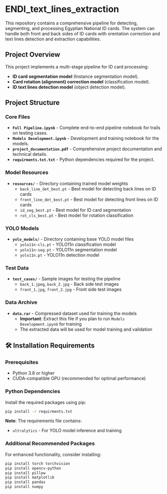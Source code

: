 # ENDI_text_lines_extraction

This repository contains a comprehensive pipeline for detecting, segmenting, and processing Egyptian National ID cards. The system can handle both front and back sides of ID cards with orentation correction and text lines detection and extraction capabilities.

## Project Overview

This project implements a multi-stage pipeline for ID card processing:
- **ID card segmentation model** (Instance segmentation model).
- **Card rotation (alignment) correction model** (classification model).
- **ID text lines detection model** (object detection model).

## Project Structure

### Core Files
- **`Full Pipeline.ipynb`** - Complete end-to-end pipeline notebook for trails on testing cases.
- **`Models Development.ipynb`** - Development and training notebook for the models.
- **`project_documentation.pdf`** - Comprehensive project documentation and technical details.
- **`requirments.txt.txt`** - Python dependencies required for the project.

### Model Resources
- **`resources/`** - Directory containing trained model weights
  - `back_line_det_best.pt` - Best model for detecting back lines on ID cards
  - `front_line_det_best.pt` - Best model for detecting front lines on ID cards
  - `id_seg_best.pt` - Best model for ID card segmentation
  - `rot_cls_best.pt` - Best model for rotation classification

### YOLO Models
- **`yolo_models/`** - Directory containing base YOLO model files
  - `yolo11n-cls.pt` - YOLO11n classification model
  - `yolo11n-seg.pt` - YOLO11n segmentation model
  - `yolo11n.pt` - YOLO11n detection model

### Test Data
- **`test_cases/`** - Sample images for testing the pipeline
  - `back_1.jpeg`, `back_2.jpg` - Back side test images
  - `front_1.jpg`, `front_2.jpg` - Front side test images

### Data Archive
- **`data.rar`** - Compressed dataset used for training the models
  - **Important**: Extract this file if you plan to run `Models Development.ipynb` for training
  - The extracted data will be used for model training and validation

## 🛠️ Installation Requirements

### Prerequisites
- Python 3.8 or higher
- CUDA-compatible GPU (recommended for optimal performance)

### Python Dependencies

Install the required packages using pip:

```bash
pip install -r requirments.txt
```

**Note**: The requirements file contains:
- `ultralytics` - For YOLO model inference and training

### Additional Recommended Packages

For enhanced functionality, consider installing:

```bash
pip install torch torchvision
pip install opencv-python
pip install pillow
pip install matplotlib
pip install pandas
pip install numpy
```

